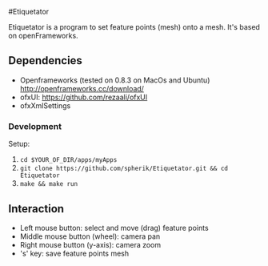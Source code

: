 #Etiquetator

Etiquetator is a program to set feature points (mesh) onto a mesh. It's based on openFrameworks. 

## Dependencies 

* Openframeworks (tested on 0.8.3 on MacOs and Ubuntu) http://openframeworks.cc/download/ 
* ofxUI: https://github.com/rezaali/ofxUI
* ofxXmlSettings
### Development

Setup:

1. `cd $YOUR_OF_DIR/apps/myApps`
1. `git clone https://github.com/spherik/Etiquetator.git && cd Etiquetator`
1. `make && make run`

## Interaction
* Left mouse button: select and move (drag) feature points
* Middle mouse button (wheel): camera pan
* Right mouse button (y-axis): camera zoom
* 's' key: save feature points mesh

